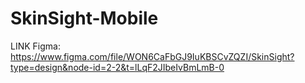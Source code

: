 # SkinSight-Mobile
LINK Figma:
https://www.figma.com/file/WON6CaFbGJ9IuKBSCvZQZI/SkinSight?type=design&node-id=2-2&t=lLqF2JIbeIvBmLmB-0
